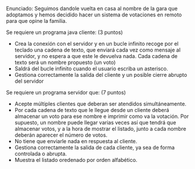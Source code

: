 Enunciado:
Seguimos dandole vuelta en casa al nombre de la gara que adoptamos y hemos decidido hacer un sistema de votaciones en remoto para que opine la familia.

Se requiere un programa java cliente: (3 puntos)
  - Crea la conexión con el servidor y en un bucle infinito recoge por el teclado una cadena
    de texto, que enviará cada vez como mensaje al servidor, y no espera a que este le
    devuelva nada. Cada cadena de texto será un nombre propuesto (un voto)
  - Saldrá del bucle infinito cuando el usuario escriba un asterisco.
  - Gestiona correctamente la salida del cliente y un posible cierre abrupto del servidor

Se requiere un programa servidor que: (7 puntos)
  - Acepte múltiples clientes que deberan ser atendidos simultáneamente.
  - Por cada cadena de texto que le llegue desde un cliente deberá almacenar un voto para
    ese nombre e imprimir como va la votación. Por supuesto, un nombre puede llegar
    varias veces así que tendrá que almacenar votos, y a la hora de mostrar el listado, junto
    a cada nombre deberán aparecer el número de votos.
  - No tiene que enviarle nada en respuesta al cliente.
  - Gestiona correctamente la salida de cada cliente, ya sea de forma controlada o abrupta.
  - Muestra el listado oredenado por orden alfabético.
